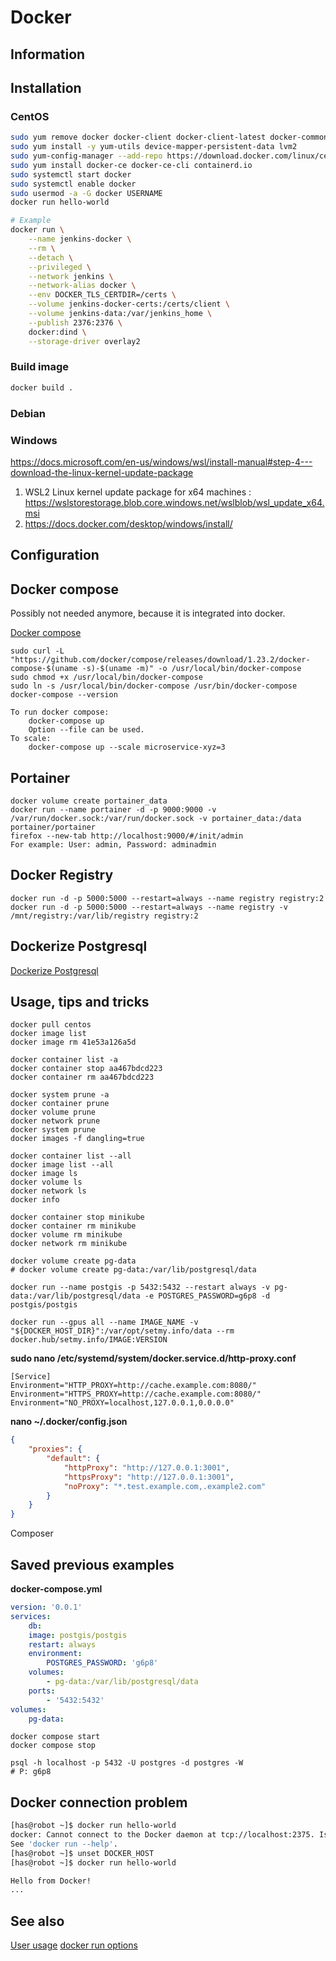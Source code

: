 # Docker

## Information

## Installation

### CentOS

```sh
sudo yum remove docker docker-client docker-client-latest docker-common docker-latest docker-latest-logrotate docker-logrotate docker-engine
sudo yum install -y yum-utils device-mapper-persistent-data lvm2
sudo yum-config-manager --add-repo https://download.docker.com/linux/centos/docker-ce.repo
sudo yum install docker-ce docker-ce-cli containerd.io
sudo systemctl start docker
sudo systemctl enable docker
sudo usermod -a -G docker USERNAME
docker run hello-world

# Example
docker run \
    --name jenkins-docker \
    --rm \
    --detach \
    --privileged \
    --network jenkins \
    --network-alias docker \
    --env DOCKER_TLS_CERTDIR=/certs \
    --volume jenkins-docker-certs:/certs/client \
    --volume jenkins-data:/var/jenkins_home \
    --publish 2376:2376 \
    docker:dind \
    --storage-driver overlay2

```

### Build image

```sh
docker build .
```

### Debian

### Windows

https://docs.microsoft.com/en-us/windows/wsl/install-manual#step-4---download-the-linux-kernel-update-package

1. WSL2 Linux kernel update package for x64
   machines : https://wslstorestorage.blob.core.windows.net/wslblob/wsl_update_x64.msi
2. https://docs.docker.com/desktop/windows/install/

## Configuration

## Docker compose

Possibly not needed anymore, because it is integrated into docker.

[Docker compose](https://docs.docker.com/compose)

```
sudo curl -L "https://github.com/docker/compose/releases/download/1.23.2/docker-compose-$(uname -s)-$(uname -m)" -o /usr/local/bin/docker-compose
sudo chmod +x /usr/local/bin/docker-compose
sudo ln -s /usr/local/bin/docker-compose /usr/bin/docker-compose
docker-compose --version

To run docker compose:
    docker-compose up
    Option --file can be used.
To scale:
    docker-compose up --scale microservice-xyz=3
```

## Portainer

```
docker volume create portainer_data
docker run --name portainer -d -p 9000:9000 -v /var/run/docker.sock:/var/run/docker.sock -v portainer_data:/data portainer/portainer
firefox --new-tab http://localhost:9000/#/init/admin
For example: User: admin, Password: adminadmin
```

## Docker Registry

```
docker run -d -p 5000:5000 --restart=always --name registry registry:2
docker run -d -p 5000:5000 --restart=always --name registry -v /mnt/registry:/var/lib/registry registry:2
```

## Dockerize Postgresql

[Dockerize Postgresql](https://docs.docker.com/v17.09/engine/examples/postgresql_service/)

## Usage, tips and tricks

```
docker pull centos
docker image list
docker image rm 41e53a126a5d

docker container list -a
docker container stop aa467bdcd223
docker container rm aa467bdcd223

docker system prune -a
docker container prune
docker volume prune
docker network prune
docker system prune
docker images -f dangling=true

docker container list --all
docker image list --all
docker image ls
docker volume ls
docker network ls
docker info

docker container stop minikube
docker container rm minikube
docker volume rm minikube
docker network rm minikube

docker volume create pg-data
# docker volume create pg-data:/var/lib/postgresql/data

docker run --name postgis -p 5432:5432 --restart always -v pg-data:/var/lib/postgresql/data -e POSTGRES_PASSWORD=g6p8 -d postgis/postgis

docker run --gpus all --name IMAGE_NAME -v "${DOCKER_HOST_DIR}":/var/opt/setmy.info/data --rm docker.hub/setmy.info/IMAGE:VERSION
```

**sudo nano /etc/systemd/system/docker.service.d/http-proxy.conf**

```
[Service]
Environment="HTTP_PROXY=http://cache.example.com:8080/"
Environment="HTTPS_PROXY=http://cache.example.com:8080/"
Environment="NO_PROXY=localhost,127.0.0.1,0.0.0.0"
```

**nano ~/.docker/config.json**

```json
{
    "proxies": {
        "default": {
            "httpProxy": "http://127.0.0.1:3001",
            "httpsProxy": "http://127.0.0.1:3001",
            "noProxy": "*.test.example.com,.example2.com"
        }
    }
}
```

Composer

## Saved previous examples

**docker-compose.yml**

```yaml
version: '0.0.1'
services:
    db:
    image: postgis/postgis
    restart: always
    environment:
        POSTGRES_PASSWORD: 'g6p8'
    volumes:
        - pg-data:/var/lib/postgresql/data
    ports:
        - '5432:5432'
volumes:
    pg-data:
```

```shell
docker compose start
docker compose stop
```

```shell
psql -h localhost -p 5432 -U postgres -d postgres -W
# P: g6p8
```

## Docker connection problem

```sh
[has@robot ~]$ docker run hello-world
docker: Cannot connect to the Docker daemon at tcp://localhost:2375. Is the docker daemon running?.
See 'docker run --help'.
[has@robot ~]$ unset DOCKER_HOST
[has@robot ~]$ docker run hello-world

Hello from Docker!
...
```

## See also

[User usage](https://docs.ansible.com/ansible/2.7/user_guide/become.html)
[docker run options](https://docs.docker.com/engine/reference/run/)
